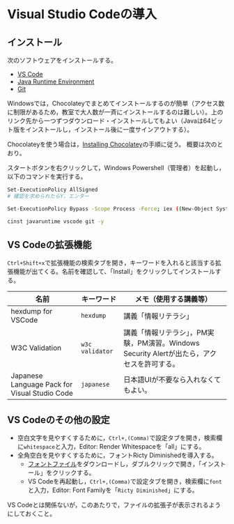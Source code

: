 # Visual Studio Codeの導入

## インストール

次のソフトウェアをインストールする。

* [VS Code](https://code.visualstudio.com/)
* [Java Runtime Environment](https://java.com/ja/download/manual.jsp)
* [Git](https://git-scm.com/downloads)

Windowsでは，Chocolateyでまとめてインストールするのが簡単（アクセス数に制限があるため，教室で大人数が一斉にインストールするのは難しい）。上のリンク先から一つずつダウンロード・インストールしてもよい（Javaは64ビット版をインストールし，インストール後に一度サインアウトする）。

Chocolateyを使う場合は，[Installing Chocolatey](https://chocolatey.org/install)の手順に従う。
概要は次のとおり。

スタートボタンを右クリックして，Windows Powershell（管理者）を起動し，以下のコマンドを実行する。

```bash
Set-ExecutionPolicy AllSigned
# 確認を求められたらY，エンター

Set-ExecutionPolicy Bypass -Scope Process -Force; iex ((New-Object System.Net.WebClient).DownloadString('https://chocolatey.org/install.ps1'))

cinst javaruntime vscode git -y
```

## VS Codeの拡張機能

`Ctrl+Shift+x`で拡張機能の検索タブを開き，キーワードを入れると該当する拡張機能が出てくる。名前を確認して、「Install」をクリックしてインストールする。

名前|キーワード|メモ（使用する講義等）
---|---|---
hexdump for VSCode|`hexdump`|講義「情報リテラシ」
W3C Validation|`w3c validator`|講義「情報リテラシ」，PM実験，PM演習。Windows Security Alertが出たら，アクセスを許可する。
Japanese Language Pack for Visual Studio Code|`japanese`|日本語UIが不要なら入れなくてもよい。

## VS Codeのその他の設定

- 空白文字を見やすくするために，`Ctrl+,(Comma)`で設定タブを開き，検索欄に`whitespace`と入力，Editor: Render Whitespaceを「all」にする。
- 全角空白を見やすくするために，フォントRicty Diminishedを導入する。
    - [フォントファイル](https://github.com/edihbrandon/RictyDiminished/raw/master/RictyDiminished-Regular.ttf)をダウンロードし，ダブルクリックで開き，「インストール」をクリックする。
    - VS Codeを再起動し，`Ctrl+,(Comma)`で設定タブを開き，検索欄に`font`と入力，Editor: Font Familyを「`Ricty Diminished`」にする。

VS Codeとは関係ないが，このあたりで，ファイルの拡張子が表示されるようにしておくこと。